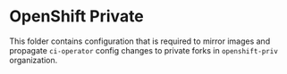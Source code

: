 OpenShift Private
=================

This folder contains configuration that is required to mirror images and propagate
`ci-operator` config changes to private forks in `openshift-priv` organization.
